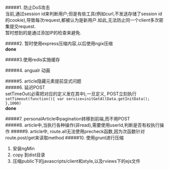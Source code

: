 #####1. 防止DoS攻击  
当前,通过session id来判断用户;但是有些工具(例如curl,不发送存储了session id的cookie),导致每次request,都被认为是新用户.如此,无法防止同一个client多次密集提交request.  
暂时想到的是通过添加IP的检查来避免.  


#####2. 暂时使用express压缩内容,以后使用ngix压缩   
**done**  


#####3.使用redis实施缓存  

#####4. angualr 动画  

#####5. article隐藏元素提前显式问题  
#####6. 延迟POST  
setTimeOut(必需把对应的定义发在其中),一旦定义, POST立刻执行  
`setTimeout(function(){
 var service=initGetAllData.getInitData();
 },1000)`  
 **done**  
 
#####7. personalArticle中pagination转移到前端,而不用POST  
#####8. article中,当执行各种操作(非read),需要使用userId,判断是否有权执行操作
#####9. article中, route.all无法使用precheck函数,因为次函数针对route.post/get来读取method
#####10. 使用grunt进行压缩
1. 安装ngMin
2. copy 到dist目录
3. 压缩public下的javascripts/client和style,以及rviews下的ejs文件
